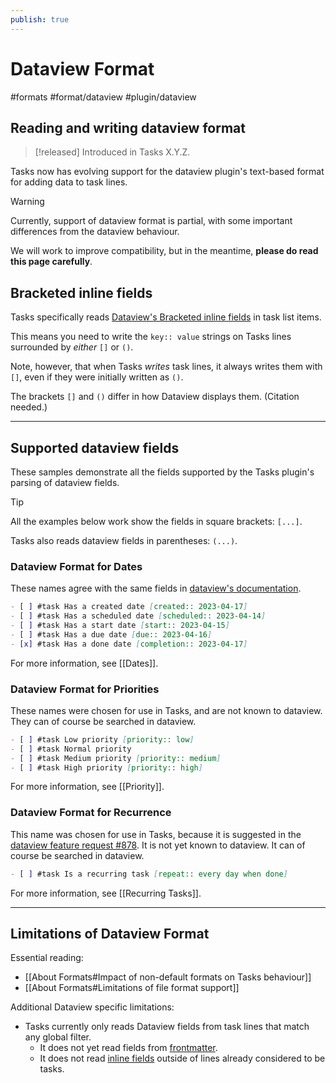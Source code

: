 ```yaml
---
publish: true
---
```


# Dataview Format

<span class="related-pages">#formats #format/dataview #plugin/dataview</span>

## Reading and writing dataview format

> [!released]
> Introduced in Tasks X.Y.Z.

Tasks now has evolving support for the dataview plugin's text-based format for adding data to task lines.

> [!Warning]
> Currently, support of dataview format is partial, with some important differences from the dataview behaviour.
>
> We will work to improve compatibility, but in the meantime, **please do read this page carefully**.

## Bracketed inline fields

Tasks specifically reads [Dataview's Bracketed inline fields](https://blacksmithgu.github.io/obsidian-dataview/annotation/add-metadata/#inline-fields) in task list items.

This means you need to write the `key:: value` strings on Tasks lines surrounded by *either* `[]` or `()`.

Note, however, that when Tasks *writes* task lines, it always writes them with `[]`, even if they were initially written as `()`.

The brackets `[]` and `()` differ in how Dataview displays them. (Citation needed.)

---

## Supported dataview fields

These samples demonstrate all the fields supported by the Tasks plugin's parsing of dataview fields.

> [!Tip]
> All the examples below work show the fields in square brackets: `[...]`.
>
> Tasks also reads dataview fields in parentheses: `(...)`.

### Dataview Format for Dates

These names agree with the same fields in [dataview's documentation](https://blacksmithgu.github.io/obsidian-dataview/annotation/metadata-tasks/#field-shorthands).

```markdown
- [ ] #task Has a created date [created:: 2023-04-17]
- [ ] #task Has a scheduled date [scheduled:: 2023-04-14]
- [ ] #task Has a start date [start:: 2023-04-15]
- [ ] #task Has a due date [due:: 2023-04-16]
- [x] #task Has a done date [completion:: 2023-04-17]
```

For more information, see [[Dates]].

### Dataview Format for Priorities

These names were chosen for use in Tasks, and are not known to dataview. They can of course be searched in dataview.

```markdown
- [ ] #task Low priority [priority:: low]
- [ ] #task Normal priority
- [ ] #task Medium priority [priority:: medium]
- [ ] #task High priority [priority:: high]
```

For more information, see [[Priority]].

### Dataview Format for Recurrence

This name was chosen for use in Tasks, because it is suggested in the [dataview feature request #878](https://github.com/blacksmithgu/obsidian-dataview/issues/878). It is not yet known to dataview. It can of course be searched in dataview.

```markdown
- [ ] #task Is a recurring task [repeat:: every day when done]
```

For more information, see [[Recurring Tasks]].

---

## Limitations of Dataview Format

Essential reading:

- [[About Formats#Impact of non-default formats on Tasks behaviour]]
- [[About Formats#Limitations of file format support]]

Additional Dataview specific limitations:

- Tasks currently only reads Dataview fields from task lines that match any global filter.
  - It does not yet read fields from [frontmatter](https://blacksmithgu.github.io/obsidian-dataview/annotation/add-metadata/#frontmatter).
  - It does not read [inline fields](https://blacksmithgu.github.io/obsidian-dataview/annotation/add-metadata/#inline-fields) outside of lines already considered to be tasks.
